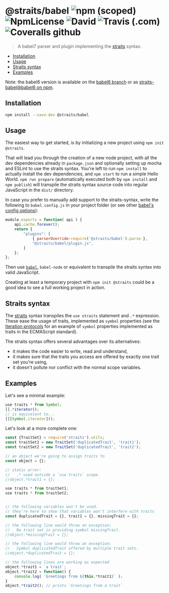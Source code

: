 
# @straits/babel ![npm (scoped)](https://img.shields.io/npm/v/@straits/babel.svg?style=popout) ![NpmLicense](https://img.shields.io/npm/l/@straits/babel.svg?style=popout) ![David](https://img.shields.io/david/peoro/straits-babel.svg?style=popout)  ![Travis (.com)](https://img.shields.io/travis/com/peoro/straits-babel.svg?style=popout) ![Coveralls github](https://img.shields.io/coveralls/github/peoro/straits-babel.svg?style=popout)

> A babel7 parser and plugin implementing the [straits](https://github.com/peoro/straits/) syntax.

 - [Installation](#installation)
 - [Usage](#usage)
 - [Straits syntax](#straits-syntax)
 - [Examples](#examples)

Note: the babel6 version is available on the [babel6 branch](https://github.com/peoro/straits-babel/tree/babel6) or as [straits-babel@babel6 on npm](https://www.npmjs.com/package/straits-babel/v/babel6).

## Installation

```bash
npm install --save-dev @straits/babel
```

## Usage

The easiest way to get started, is by initializing a new project using `npm init @straits`.

That will lead you through the creation of a new node project, with all the dev dependencies already in `package.json` and optionally setting up mocha and ESLint to use the straits syntax.
You're left to run `npm install` to actually install the dev dependencies, and `npm start` to run a simple Hello World.
`npm run prepare` (automatically executed both by `npm install` and `npm publish`) will transpile the straits syntax source code into regular JavaScript in the `dist/` directory.

In case you prefer to manually add support to the straits-syntax, write the following to `babel.config.js` in your project folder (or see other [babel's config options](https://babeljs.io/docs/en/config-files#project-wide-configuration)):

```javascript
module.exports = function( api ) {
	api.cache.forever();
	return {
		"plugins": [
			{ parserOverride:require('@straits/babel').parse },
			"@straits/babel/plugin.js",
		]
	};
};
```

Then use [`babel`](https://babeljs.io/docs/en/index.html), `babel-node` or equivalent to transpile the straits syntax into valid JavaScript.

Creating at least a temporary project with `npm init @straits` could be a good idea to see a full working project in action.

## Straits syntax

The [straits](https://github.com/peoro/straits/) syntax transpiles the `use straits` statement and `.*` expression.
These ease the usage of traits, implemented as `symbol` properties (see the [Iteration protocols](https://developer.mozilla.org/en-US/docs/Web/JavaScript/Reference/Iteration_protocols) for an example of `symbol` properties implemented as traits in the ECMAScript standard).

The straits syntax offers several advantages over its alternatives:

 - it makes the code easier to write, read and understand,
 - it makes sure that the traits you access are offered by exactly one trait set you're using,
 - it doesn't pollute nor conflict with the normal scope variables.

## Examples

Let's see a minimal example:
```javascript
use traits * from Symbol;
[].*iterator();
// is equivalent to...
[][Symbol.iterator]();
```

Let's look at a more complete one:
```javascript
const {TraitSet} = require('straits').utils;
const traitSet1 = new TraitSet('duplicatedTrait', 'trait1');
const traitSet2 = new TraitSet('duplicatedTrait', 'trait2');

// an object we're going to assign traits to
const object = {};

// static error:
//   .* used outside a `use traits` scope.
//object.*trait1 = {};

use traits * from traitSet1;
use traits * from traitSet2;


// the following variables won't be used.
// they're here to show that variables won't interfere with traits
const duplicatedTrait = {}, trait1 = {}, missingTrait = {};

// the following line would throw an exception:
//   No trait set is providing symbol missingTrait.
//object.*missingTrait = {};

// the following line would throw an exception:
//   Symbol duplicatedTrait offered by multiple trait sets.
//object.*duplicatedTrait = {};

// the following lines are working as expected
object.*trait1 = `a trait`;
object.*trait2 = function() {
	console.log( `Greetings from ${this.*trait1}` );
}
object.*trait2(); // prints `Greetings from a trait`
```
